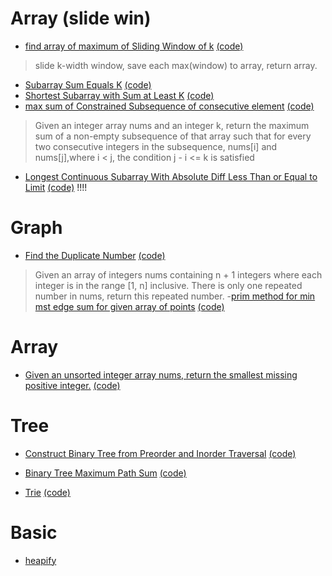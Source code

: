 # Array (slide win)

- [find array of maximum of Sliding Window of k](https://leetcode.com/problems/sliding-window-maximum/)   [(code)]( slideWin.py#L17 )
>  slide k-width window, save each max(window) to array, return array. 

- [Subarray Sum Equals K](https://leetcode.com/problems/subarray-sum-equals-k/ ) [(code)](slideWin.py#L42)
- [Shortest Subarray with Sum at Least K](https://leetcode.com/problems/shortest-subarray-with-sum-at-least-k/solution/) [(code)](slideWin.py#L58)
- [max sum of Constrained Subsequence of consecutive element](https://leetcode.com/problems/constrained-subsequence-sum/) [(code)](slideWin.py#L84)
> Given an integer array nums and an integer k, return the maximum sum of a non-empty subsequence of that array    such that for every two consecutive integers in the subsequence, nums[i] and nums[j],where i < j, the condition j - i <= k is satisfied
- [Longest Continuous Subarray With Absolute Diff Less Than or Equal to Limit](https://leetcode.com/problems/longest-continuous-subarray-with-absolute-diff-less-than-or-equal-to-limit/discuss/609771/JavaC%2B%2BPython-Deques-O(N)) [(code)](slideWin.py#L108)  !!!!

# Graph
- [Find the Duplicate Number](https://leetcode.com/problems/find-the-duplicate-number/solution/) [(code)](slideWin.py#L199)
> Given an array of integers nums containing n + 1 integers where each integer is in the range [1, n] inclusive. There is only one repeated number in nums, return this repeated number.
-[prim method for min mst edge sum for given array of points](https://leetcode.com/problems/min-cost-to-connect-all-points/) [(code)](slideWin.py#L238)

# Array 
- [Given an unsorted integer array nums, return the smallest missing positive integer.](https://leetcode.com/problems/first-missing-positive/)  [(code)](slideWin.py#L214)

# Tree
- [Construct Binary Tree from Preorder and Inorder Traversal](https://leetcode.com/problems/construct-binary-tree-from-preorder-and-inorder-traversal/discuss/981152/Recursion-or-Explanation-%2B-Visuals-or-Python) [(code)](slideWin.py#L280)

- [Binary Tree Maximum Path Sum](https://leetcode.com/problems/binary-tree-maximum-path-sum/) [(code)](slideWin.py#L299)

- [Trie](https://leetcode.com/problems/implement-trie-prefix-tree/) [(code)](slideWin.py#L319)

# Basic
- [heapify](https://github.com/python/cpython/blob/main/Lib/heapq.py)

